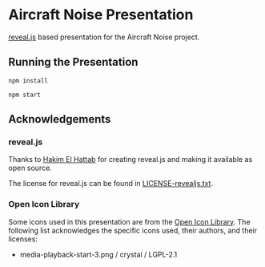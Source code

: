 # Aircraft Noise Presentation

[reveal.js](https://revealjs.com) based presentation for the Aircraft Noise project.

## Running the Presentation

```shell
npm install
```

```shell
npm start
```

## Acknowledgements

### reveal.js

Thanks to [Hakim El Hattab](https://hakim.se) for creating reveal.js and making it available as open source.

The license for reveal.js can be found in [LICENSE-revealjs.txt](./LICENSE-revealjs.txt).

### Open Icon Library

Some icons used in this presentation are from the [Open Icon Library](https://openiconlibrary.sourceforge.net). The following list acknowledges the specific icons used, their authors, and their licenses:

- media-playback-start-3.png / crystal / LGPL-2.1
